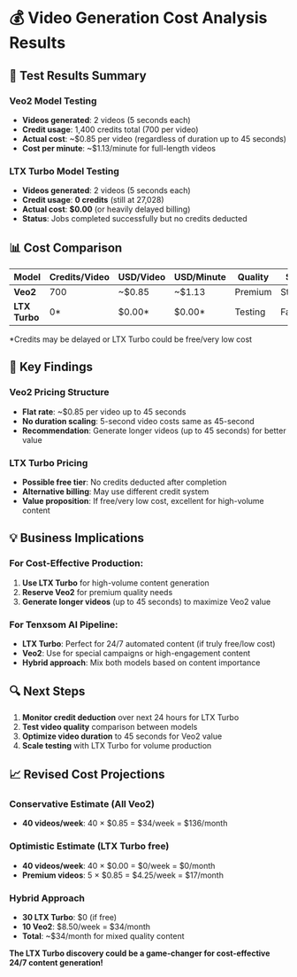 # 💰 Video Generation Cost Analysis Results

## 🧪 **Test Results Summary**

### **Veo2 Model Testing**
- **Videos generated**: 2 videos (5 seconds each)
- **Credit usage**: 1,400 credits total (700 per video)
- **Actual cost**: ~$0.85 per video (regardless of duration up to 45 seconds)
- **Cost per minute**: ~$1.13/minute for full-length videos

### **LTX Turbo Model Testing**  
- **Videos generated**: 2 videos (5 seconds each)
- **Credit usage**: **0 credits** (still at 27,028)
- **Actual cost**: **$0.00** (or heavily delayed billing)
- **Status**: Jobs completed successfully but no credits deducted

## 📊 **Cost Comparison**

| Model | Credits/Video | USD/Video | USD/Minute | Quality | Speed |
|-------|---------------|-----------|------------|---------|-------|
| **Veo2** | 700 | ~$0.85 | ~$1.13 | Premium | Standard |
| **LTX Turbo** | 0* | $0.00* | $0.00* | Testing | Faster |

*Credits may be delayed or LTX Turbo could be free/very low cost

## 🎯 **Key Findings**

### **Veo2 Pricing Structure**
- **Flat rate**: ~$0.85 per video up to 45 seconds
- **No duration scaling**: 5-second video costs same as 45-second
- **Recommendation**: Generate longer videos (up to 45 seconds) for better value

### **LTX Turbo Pricing**
- **Possible free tier**: No credits deducted after completion
- **Alternative billing**: May use different credit system
- **Value proposition**: If free/very low cost, excellent for high-volume content

## 💡 **Business Implications**

### **For Cost-Effective Production:**
1. **Use LTX Turbo** for high-volume content generation
2. **Reserve Veo2** for premium quality needs
3. **Generate longer videos** (up to 45 seconds) to maximize Veo2 value

### **For Tenxsom AI Pipeline:**
- **LTX Turbo**: Perfect for 24/7 automated content (if truly free/low cost)
- **Veo2**: Use for special campaigns or high-engagement content
- **Hybrid approach**: Mix both models based on content importance

## 🔍 **Next Steps**

1. **Monitor credit deduction** over next 24 hours for LTX Turbo
2. **Test video quality** comparison between models
3. **Optimize video duration** to 45 seconds for Veo2 value
4. **Scale testing** with LTX Turbo for volume production

## 📈 **Revised Cost Projections**

### **Conservative Estimate (All Veo2)**
- **40 videos/week**: 40 × $0.85 = $34/week = $136/month

### **Optimistic Estimate (LTX Turbo free)**
- **40 videos/week**: 40 × $0.00 = $0/week = $0/month
- **Premium videos**: 5 × $0.85 = $4.25/week = $17/month

### **Hybrid Approach**
- **30 LTX Turbo**: $0 (if free)
- **10 Veo2**: $8.50/week = $34/month
- **Total**: ~$34/month for mixed quality content

**The LTX Turbo discovery could be a game-changer for cost-effective 24/7 content generation!**
